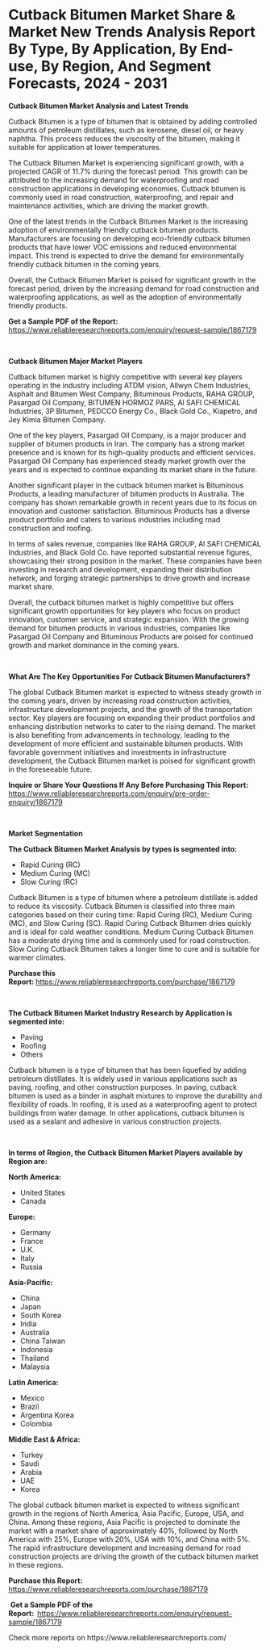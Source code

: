 <p><h1>Cutback Bitumen Market Share & Market New Trends Analysis Report By Type, By Application, By End-use, By Region, And Segment Forecasts, 2024 - 2031</h1></p><p><strong>Cutback Bitumen Market Analysis and Latest Trends</strong></p>
<p><p>Cutback Bitumen is a type of bitumen that is obtained by adding controlled amounts of petroleum distillates, such as kerosene, diesel oil, or heavy naphtha. This process reduces the viscosity of the bitumen, making it suitable for application at lower temperatures.</p><p>The Cutback Bitumen Market is experiencing significant growth, with a projected CAGR of 11.7% during the forecast period. This growth can be attributed to the increasing demand for waterproofing and road construction applications in developing economies. Cutback bitumen is commonly used in road construction, waterproofing, and repair and maintenance activities, which are driving the market growth.</p><p>One of the latest trends in the Cutback Bitumen Market is the increasing adoption of environmentally friendly cutback bitumen products. Manufacturers are focusing on developing eco-friendly cutback bitumen products that have lower VOC emissions and reduced environmental impact. This trend is expected to drive the demand for environmentally friendly cutback bitumen in the coming years.</p><p>Overall, the Cutback Bitumen Market is poised for significant growth in the forecast period, driven by the increasing demand for road construction and waterproofing applications, as well as the adoption of environmentally friendly products.</p></p>
<p><strong>Get a Sample PDF of the Report:&nbsp;</strong> <a href="https://www.reliableresearchreports.com/enquiry/request-sample/1867179">https://www.reliableresearchreports.com/enquiry/request-sample/1867179</a></p>
<p>&nbsp;</p>
<p><strong>Cutback Bitumen Major Market Players</strong></p>
<p><p>Cutback bitumen market is highly competitive with several key players operating in the industry including ATDM vision, Allwyn Chem Industries, Asphalt and Bitumen West Company, Bituminous Products, RAHA GROUP, Pasargad Oil Company, BITUMEN HORMOZ PARS, Al SAFI CHEMICAL Industries, 3P Bitumen, PEDCCO Energy Co., Black Gold Co., Kiapetro, and Jey Kimia Bitumen Company. </p><p>One of the key players, Pasargad Oil Company, is a major producer and supplier of bitumen products in Iran. The company has a strong market presence and is known for its high-quality products and efficient services. Pasargad Oil Company has experienced steady market growth over the years and is expected to continue expanding its market share in the future.</p><p>Another significant player in the cutback bitumen market is Bituminous Products, a leading manufacturer of bitumen products in Australia. The company has shown remarkable growth in recent years due to its focus on innovation and customer satisfaction. Bituminous Products has a diverse product portfolio and caters to various industries including road construction and roofing.</p><p>In terms of sales revenue, companies like RAHA GROUP, Al SAFI CHEMICAL Industries, and Black Gold Co. have reported substantial revenue figures, showcasing their strong position in the market. These companies have been investing in research and development, expanding their distribution network, and forging strategic partnerships to drive growth and increase market share.</p><p>Overall, the cutback bitumen market is highly competitive but offers significant growth opportunities for key players who focus on product innovation, customer service, and strategic expansion. With the growing demand for bitumen products in various industries, companies like Pasargad Oil Company and Bituminous Products are poised for continued growth and market dominance in the coming years.</p></p>
<p>&nbsp;</p>
<p><strong>What Are The Key Opportunities For Cutback Bitumen Manufacturers?</strong></p>
<p><p>The global Cutback Bitumen market is expected to witness steady growth in the coming years, driven by increasing road construction activities, infrastructure development projects, and the growth of the transportation sector. Key players are focusing on expanding their product portfolios and enhancing distribution networks to cater to the rising demand. The market is also benefiting from advancements in technology, leading to the development of more efficient and sustainable bitumen products. With favorable government initiatives and investments in infrastructure development, the Cutback Bitumen market is poised for significant growth in the foreseeable future.</p></p>
<p><strong>Inquire or Share Your Questions If Any Before Purchasing This Report:</strong> <a href="https://www.reliableresearchreports.com/enquiry/pre-order-enquiry/1867179">https://www.reliableresearchreports.com/enquiry/pre-order-enquiry/1867179</a></p>
<p>&nbsp;</p>
<p><strong>Market Segmentation</strong></p>
<p><strong>The Cutback Bitumen Market Analysis by types is segmented into:</strong></p>
<p><ul><li>Rapid Curing (RC)</li><li>Medium Curing (MC)</li><li>Slow Curing (RC)</li></ul></p>
<p><p>Cutback Bitumen is a type of bitumen where a petroleum distillate is added to reduce its viscosity. Cutback Bitumen is classified into three main categories based on their curing time: Rapid Curing (RC), Medium Curing (MC), and Slow Curing (SC). Rapid Curing Cutback Bitumen dries quickly and is ideal for cold weather conditions. Medium Curing Cutback Bitumen has a moderate drying time and is commonly used for road construction. Slow Curing Cutback Bitumen takes a longer time to cure and is suitable for warmer climates.</p></p>
<p><strong>Purchase this Report:&nbsp;</strong><a href="https://www.reliableresearchreports.com/purchase/1867179">https://www.reliableresearchreports.com/purchase/1867179</a></p>
<p>&nbsp;</p>
<p><strong>The Cutback Bitumen Market Industry Research by Application is segmented into:</strong></p>
<p><ul><li>Paving</li><li>Roofing</li><li>Others</li></ul></p>
<p><p>Cutback bitumen is a type of bitumen that has been liquefied by adding petroleum distillates. It is widely used in various applications such as paving, roofing, and other construction purposes. In paving, cutback bitumen is used as a binder in asphalt mixtures to improve the durability and flexibility of roads. In roofing, it is used as a waterproofing agent to protect buildings from water damage. In other applications, cutback bitumen is used as a sealant and adhesive in various construction projects.</p></p>
<p>&nbsp;</p>
<p><strong>In terms of Region, the Cutback Bitumen Market Players available by Region are:</strong></p>
<p>
    <p> <strong> North America: </strong>
        <ul>
            <li>United States</li>
            <li>Canada</li>
        </ul>
        </p> 
    <p> <strong> Europe: </strong>
        <ul>
            <li>Germany</li>
            <li>France</li>
            <li>U.K.</li>
            <li>Italy</li>
            <li>Russia</li>
        </ul>
        </p> 
    <p> <strong> Asia-Pacific: </strong>
        <ul>
            <li>China</li>
            <li>Japan</li>
            <li>South Korea</li>
            <li>India</li>
            <li>Australia</li>
            <li>China Taiwan</li>
            <li>Indonesia</li>
            <li>Thailand</li>
            <li>Malaysia</li>
        </ul>
        </p> 
    <p> <strong> Latin America: </strong>
        <ul>
            <li>Mexico</li>
            <li>Brazil</li>
            <li>Argentina Korea</li>
            <li>Colombia</li>
        </ul>
        </p> 
    <p> <strong> Middle East & Africa: </strong>
        <ul>
            <li>Turkey</li>
            <li>Saudi</li>
            <li>Arabia</li>
            <li>UAE</li>
            <li>Korea</li>
        </ul>
    </p>
    </p>
<p><p>The global cutback bitumen market is expected to witness significant growth in the regions of North America, Asia Pacific, Europe, USA, and China. Among these regions, Asia Pacific is projected to dominate the market with a market share of approximately 40%, followed by North America with 25%, Europe with 20%, USA with 10%, and China with 5%. The rapid infrastructure development and increasing demand for road construction projects are driving the growth of the cutback bitumen market in these regions.</p></p>
<p><strong>Purchase this Report: </strong><a href="https://www.reliableresearchreports.com/purchase/1867179">https://www.reliableresearchreports.com/purchase/1867179</a></p>
<p>&nbsp;<strong>Get a Sample PDF of the Report:&nbsp;&nbsp;</strong><a href="https://www.reliableresearchreports.com/enquiry/request-sample/1867179">https://www.reliableresearchreports.com/enquiry/request-sample/1867179</a></p>
<p><strong></strong></p>
<p>Check more reports on https://www.reliableresearchreports.com/</p>